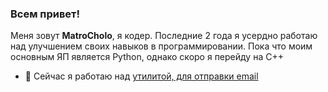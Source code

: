 ### Всем привет!

Меня зовут **MatroCholo**, я кодер.
Последние 2 года я усердно работаю над улучшением своих навыков в программировании. Пока что моим основным ЯП является Python, однако скоро я перейду на C++

- 🔭 Сейчас я работаю над [утилитой, для отправки email](https://github.com/MatroCholo/email-sender)
